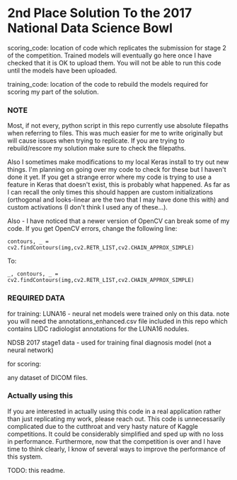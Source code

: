 # 2nd Place Solution To the 2017 National Data Science Bowl


scoring_code: location of code which replicates the submission for stage 2 of the competition. Trained models will eventually go here once I have checked that it is OK to upload them. You will not be able to run this code until the models have been uploaded.

training_code: location of the code to rebuild the models required for scoring my part of the solution.

### NOTE

Most, if not every, python script in this repo currently use absolute filepaths when referring to files. This was much easier for me to write originally but will cause issues when trying to replicate. If you are trying to rebuild/rescore my solution make sure to check the filepaths.

Also I sometimes make modifications to my local Keras install to try out new things. I'm planning on going over my code to check for these but I haven't done it yet. If you get a strange error where my code is trying to use a feature in Keras that doesn't exist, this is probably what happened. As far as I can recall the only times this should happen are custom initializations (orthogonal and looks-linear are the two that I may have done this with) and custom activations (I don't think I used any of these...).


Also - I have noticed that a newer version of OpenCV can break some of my code. If you get OpenCV errors, change the following line:

```
contours, _ = cv2.findContours(img,cv2.RETR_LIST,cv2.CHAIN_APPROX_SIMPLE)

```
To:

```
_, contours, _ = cv2.findContours(img,cv2.RETR_LIST,cv2.CHAIN_APPROX_SIMPLE)

```

### REQUIRED DATA

for training: 
LUNA16 - neural net models were trained only on this data. note you will need the annotations_enhanced.csv file included in this repo which contains LIDC radiologist annotations for the LUNA16 nodules.

NDSB 2017 stage1 data - used for training final diagnosis model (not a neural network)

for scoring:

any dataset of DICOM files.


### Actually using this

If you are interested in actually using this code in a real application rather than just replicating my work, please reach out. This code is unnecessarily complicated due to the cutthroat and very hasty nature of Kaggle competitions. It could be considerably simplified and sped up with no loss in performance. Furthermore, now that the competition is over and I have time to think clearly, I know of several ways to improve the performance of this system. 



TODO: this readme.

